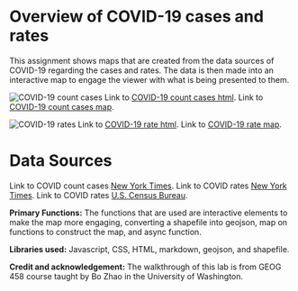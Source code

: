 # Overview of COVID-19 cases and rates

This assignment shows maps that are created from the data sources of COVID-19 regarding the cases and rates. The data is then made into an interactive map to engage the viewer with what is being presented to them.

![COVID-19 count cases](https://github.com/T3ch12et/T3ch12et.github.io/blob/main/COVID%20counts:rates/img/COVID-count-map.png)
Link to [COVID-19 count cases html](https://github.com/T3ch12et/T3ch12et.github.io/blob/main/COVID%20counts:rates/covid19cases.html).
Link to [COVID-19 count cases map](https://github.com/T3ch12et/T3ch12et.github.io/blob/main/COVID%20counts:rates/img/COVID-count-map.png).


![COVID-19 rates](https://github.com/T3ch12et/T3ch12et.github.io/blob/main/COVID%20counts:rates/img/COVID-rates-map.png)
Link to [COVID-19 rate html](https://github.com/T3ch12et/T3ch12et.github.io/blob/main/COVID%20counts:rates/covid19rates.html).
Link to [COVID-19 rate map](https://github.com/T3ch12et/T3ch12et.github.io/blob/main/COVID%20counts:rates/img/COVID-rates-map.png).


# Data Sources
Link to COVID count cases [New York Times](https://github.com/nytimes/covid-19-data/blob/43d32dde2f87bd4dafbb7d23f5d9e878124018b8/live/us-counties.csv).
Link to COVID rates [New York Times](https://data.census.gov/cedsci/table?g=0100000US%24050000&d=ACS%205-Year%20Estimates%20Data%20Profiles&tid=ACSDP5Y2018.DP05&hidePreview=true).
Link to COVID rates [U.S. Census Bureau](https://www.census.gov/geographies/mapping-files/time-series/geo/carto-boundary-file.html).

**Primary Functions:** The functions that are used are interactive elements to  make the map more engaging, converting a shapefile into geojson, map on functions to construct the map, and async function.

**Libraries used:** Javascript, CSS, HTML, markdown, geojson, and shapefile.

**Credit and acknowledgement:** The walkthrough of this lab is from GEOG 458 course taught by Bo Zhao in the University of Washington.
